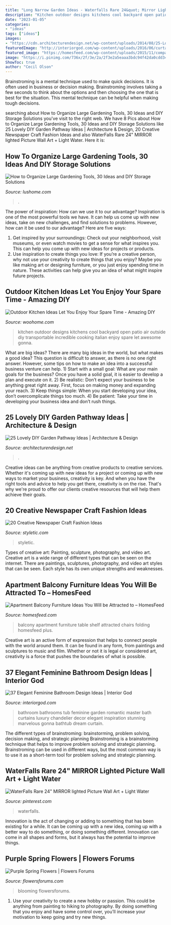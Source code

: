 ```yaml
---
title: "Long Narrow Garden Ideas - Waterfalls Rare 24&quot; Mirror Lighted Picture Wall Art + Light Water"
description: "Kitchen outdoor designs kitchens cool backyard open patio air outside diy transportable incredible cooking italian enjoy spare let awesome gonna"
date: "2023-01-05"
categories:
- "ideas"
tags: ["ideas"]
images:
- "https://cdn.architecturendesign.net/wp-content/uploads/2014/08/25-Lovely-DIY-Garden-Pathway-Ideas-04.jpg"
featuredImage: "http://interiorgod.com/wp-content/uploads/2016/06/curtains-over-garden-tub.jpg"
featured_image: "https://homesfeed.com/wp-content/uploads/2015/11/compact-apartment-balcony-furniture-with-folding-wooden-table-and-chairs-plus-wall-mounted-shelf-and-steel-trashcan-plus-plants-and-brick-wall.jpg"
image: "https://i.pinimg.com/736x/2f/3e/2a/2f3e2a5eaaa3bdc94f42da0cdd344c8b.jpg"
ShowToc: true
author: "Cecil Olson"
---
```



Brainstroming is a mental technique used to make quick decisions. It is often used in business or decision making. Brainstroming involves taking a few seconds to think about the options and then choosing the one that is best for the situation. This mental technique can be helpful when making tough decisions.

	

		
searching about How to Organize Large Gardening Tools, 30 Ideas and DIY Storage Solutions you've visit to the right web. We have 8 Pics about How to Organize Large Gardening Tools, 30 Ideas and DIY Storage Solutions like 25 Lovely DIY Garden Pathway Ideas | Architecture &amp; Design, 20 Creative Newspaper Craft Fashion Ideas and also WaterFalls Rare 24&quot; MIRROR lighted Picture Wall Art + Light Water. Here it is:
		
    
## How To Organize Large Gardening Tools, 30 Ideas And DIY Storage Solutions

<img loading=lazy src="https://www.lushome.com/wp-content/uploads/2020/01/storage-ideas-gadening-tools-11.jpg" onerror="this.onerror=null;this.src='https://tse2.mm.bing.net/th?id=OIP.1GGCyq0UV2ovxBIfGfxOiwHaJ3&amp;pid=15.1';" alt="How to Organize Large Gardening Tools, 30 Ideas and DIY Storage Solutions">

_Source: lushome.com_

>. 

	

The power of inspiration: How can we use it to our advantage?
Inspiration is one of the most powerful tools we have. It can help us come up with new ideas, take on new challenges, and find solutions to problems. However, how can it be used to our advantage? Here are five ways: 
1) Get inspired by your surroundings: Check out your neighborhood, visit museums, or even watch movies to get a sense for what inspires you. This can help you come up with new ideas for projects or products. 
2) Use inspiration to create things you love: If you’re a creative person, why not use your creativity to create things that you enjoy? Maybe you like making art or designing furniture, or you just enjoy spending time in nature. These activities can help give you an idea of what might inspire future projects.

    
## Outdoor Kitchen Ideas Let You Enjoy Your Spare Time - Amazing DIY

<img loading=lazy src="http://www.woohome.com/wp-content/uploads/2014/02/outdoor-kitchen-12.jpg" onerror="this.onerror=null;this.src='https://tse1.mm.bing.net/th?id=OIP.L2mIB8Vur6JPNqFrz7jlnQHaJw&amp;pid=15.1';" alt="Outdoor Kitchen Ideas Let You Enjoy Your Spare Time - Amazing DIY">

_Source: woohome.com_

>kitchen outdoor designs kitchens cool backyard open patio air outside diy transportable incredible cooking italian enjoy spare let awesome gonna. 

	

What are big ideas?
There are many big ideas in the world, but what makes a good idea? This question is difficult to answer, as there is no one right answer. However, some tips on how to make an idea into a successful business venture can help. 1) Start with a small goal: What are your main goals for the business? Once you have a solid goal, it is easier to develop a plan and execute on it. 2) Be realistic: Don’t expect your business to be anything great right away. First, focus on making money and expanding your reach. 3) Keep things simple: When you start developing your idea, don’t overcomplicate things too much. 4) Be patient: Take your time in developing your business idea and don’t rush things.

    
## 25 Lovely DIY Garden Pathway Ideas | Architecture &amp; Design

<img loading=lazy src="https://cdn.architecturendesign.net/wp-content/uploads/2014/08/25-Lovely-DIY-Garden-Pathway-Ideas-04.jpg" onerror="this.onerror=null;this.src='https://tse3.mm.bing.net/th?id=OIP.sdh1NM45I8WmIzA9amMmCAHaJR&amp;pid=15.1';" alt="25 Lovely DIY Garden Pathway Ideas | Architecture &amp; Design">

_Source: architecturendesign.net_

>. 

	

Creative ideas can be anything from creative products to creative services. Whether it's coming up with new ideas for a project or coming up with new ways to market your business, creativity is key. And when you have the right tools and advice to help you get there, creativity is on the rise. That's why we're proud to offer our clients creative resources that will help them achieve their goals.

    
## 20 Creative Newspaper Craft Fashion Ideas

<img loading=lazy src="https://styletic.com/wp-content/uploads/2014/10/newspaper-craft-fashion-ideas/11-creative-newspaper-craft-fashion-ideas.jpg" onerror="this.onerror=null;this.src='https://tse3.mm.bing.net/th?id=OIP.3lyAKeW5MjBn-S2XDcD-PgHaK1&amp;pid=15.1';" alt="20 Creative Newspaper Craft Fashion Ideas">

_Source: styletic.com_

>styletic. 

	

Types of creative art: Painting, sculpture, photography, and video art.
Creative art is a wide range of different types that can be seen on the internet. There are paintings, sculptures, photography, and video art styles that can be seen. Each style has its own unique strengths and weaknesses.

    
## Apartment Balcony Furniture Ideas You Will Be Attracted To – HomesFeed

<img loading=lazy src="https://homesfeed.com/wp-content/uploads/2015/11/compact-apartment-balcony-furniture-with-folding-wooden-table-and-chairs-plus-wall-mounted-shelf-and-steel-trashcan-plus-plants-and-brick-wall.jpg" onerror="this.onerror=null;this.src='https://tse2.mm.bing.net/th?id=OIP.2a58ifjLHfGZVJs1GKx04gHaLI&amp;pid=15.1';" alt="Apartment Balcony Furniture Ideas You Will be Attracted to – HomesFeed">

_Source: homesfeed.com_

>balcony apartment furniture table shelf attracted chairs folding homesfeed plus. 

	

Creative art is an active form of expression that helps to connect people with the world around them. It can be found in any form, from paintings and sculptures to music and film. Whether or not it is legal or considered art, creativity is a force that pushes the boundaries of what is possible.

    
## 37 Elegant Feminine Bathroom Design Ideas | Interior God

<img loading=lazy src="http://interiorgod.com/wp-content/uploads/2016/06/curtains-over-garden-tub.jpg" onerror="this.onerror=null;this.src='https://tse1.mm.bing.net/th?id=OIP.1S0z0nVr3KYSN2vbWZJYfwHaKW&amp;pid=15.1';" alt="37 Elegant Feminine Bathroom Design Ideas | Interior God">

_Source: interiorgod.com_

>bathroom bathrooms tub feminine garden romantic master bath curtains luxury chandelier decor elegant inspiration stunning marvelous gonna bathtub dream curtain. 

	

The different types of brainstroming: brainstorming, problem solving, decision making, and strategic planning
Brainstroming is a brainstorming technique that helps to improve problem solving and strategic planning. Brainstroming can be used in different ways, but the most common way is to use it as a short-term tool for problem solving and strategic planning.

    
## WaterFalls Rare 24&quot; MIRROR Lighted Picture Wall Art + Light Water

<img loading=lazy src="https://i.pinimg.com/736x/2f/3e/2a/2f3e2a5eaaa3bdc94f42da0cdd344c8b.jpg" onerror="this.onerror=null;this.src='https://tse4.mm.bing.net/th?id=OIP.4mz-RLjbzX1qvZq717M1GQHaJ3&amp;pid=15.1';" alt="WaterFalls Rare 24&quot; MIRROR lighted Picture Wall Art + Light Water">

_Source: pinterest.com_

>waterfalls. 

	

Innovation is the act of changing or adding to something that has been existing for a while. It can be coming up with a new idea, coming up with a better way to do something, or doing something different. Innovation can come in all shapes and forms, but it always has the potential to improve things.

    
## Purple Spring Flowers | Flowers Forums

<img loading=lazy src="https://d29jd5m3t61t9.cloudfront.net/flowersforums.com/images/fbfiles/images/Flowers_005_v_1401704463.JPG" onerror="this.onerror=null;this.src='https://tse4.mm.bing.net/th?id=OIP.YrAEHsv6eSZ8YUh2cFI-CAHaJ4&amp;pid=15.1';" alt="Purple Spring Flowers | Flowers Forums">

_Source: flowersforums.com_

>blooming flowersforums. 

	

1. Use your creativity to create a new hobby or passion. This could be anything from painting to hiking to photography. By doing something that you enjoy and have some control over, you’ll increase your motivation to keep going and try new things.

